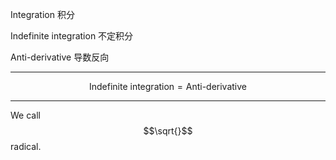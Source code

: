 Integration
积分

Indefinite integration
不定积分

Anti-derivative
导数反向
___

$$\text{Indefinite integration} = \text{Anti-derivative}$$

___

We call $$\sqrt{}$$ radical.